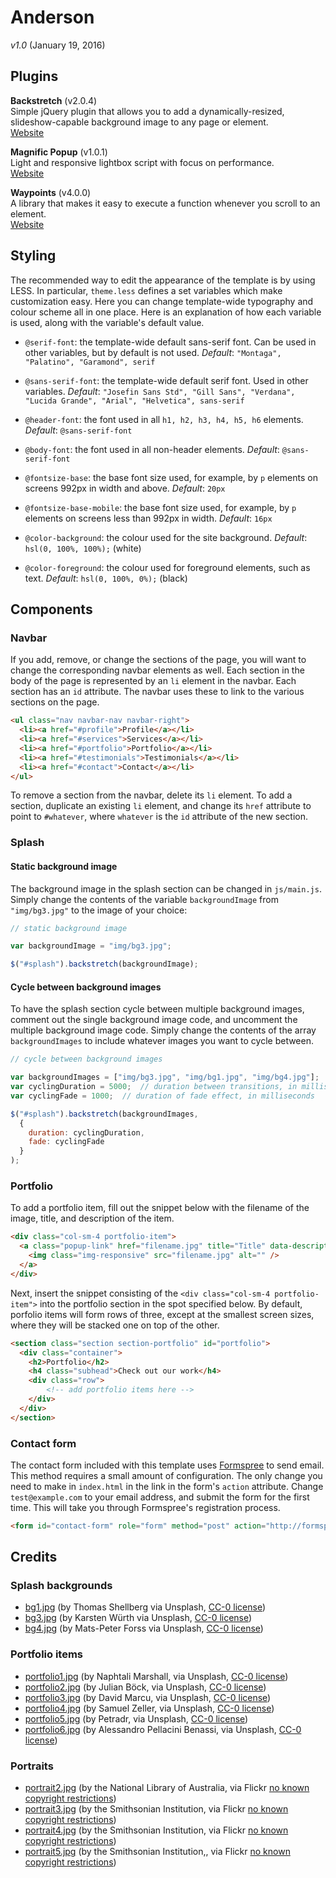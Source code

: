 # Anderson

*v1.0* (January 19, 2016)

## Plugins

**Backstretch** (v2.0.4)  
Simple jQuery plugin that allows you to add a dynamically-resized, slideshow-capable background image to any page or element.  
[Website](http://srobbin.com/jquery-plugins/backstretch/)

**Magnific Popup** (v1.0.1)  
Light and responsive lightbox script with focus on performance.  
[Website](http://dimsemenov.com/plugins/magnific-popup/)

**Waypoints** (v4.0.0)  
A library that makes it easy to execute a function whenever you scroll to an element.  
[Website](http://imakewebthings.com/waypoints/)

## Styling

The recommended way to edit the appearance of the template is by using LESS. In particular, `theme.less` defines a set variables which make customization easy. Here you can change template-wide typography and colour scheme all in one place. Here is an explanation of how each variable is used, along with the variable's default value.

- `@serif-font`: the template-wide default sans-serif font. Can be used in other variables, but by default is not used. *Default*: `"Montaga", "Palatino", "Garamond", serif`
- `@sans-serif-font`: the template-wide default serif font. Used in other variables. *Default*: `"Josefin Sans Std", "Gill Sans", "Verdana", "Lucida Grande", "Arial", "Helvetica", sans-serif`

- `@header-font`: the font used in all `h1, h2, h3, h4, h5, h6` elements. *Default*: `@sans-serif-font`
- `@body-font`: the font used in all non-header elements. *Default*: `@sans-serif-font`

- `@fontsize-base`: the base font size used, for example, by `p` elements on screens 992px in width and above. *Default*: `20px`
- `@fontsize-base-mobile`: the base font size used, for example, by `p` elements on screens less than 992px in width. *Default*: `16px`

- `@color-background`: the colour used for the site background. *Default*: `hsl(0, 100%, 100%);` (white)
- `@color-foreground`: the colour used for foreground elements, such as text. *Default*: `hsl(0, 100%, 0%);` (black)

## Components

### Navbar

If you add, remove, or change the sections of the page, you will want to change the corresponding navbar elements as well. Each section in the body of the page is represented by an `li` element in the navbar. Each section has an `id` attribute. The navbar uses these to link to the various sections on the page.

```html
<ul class="nav navbar-nav navbar-right">
  <li><a href="#profile">Profile</a></li>
  <li><a href="#services">Services</a></li>
  <li><a href="#portfolio">Portfolio</a></li>
  <li><a href="#testimonials">Testimonials</a></li>
  <li><a href="#contact">Contact</a></li>
</ul>
```

To remove a section from the navbar, delete its `li` element. To add a section, duplicate an existing `li` element, and change its `href` attribute to point to `#whatever`, where `whatever` is the `id` attribute of the new section.

### Splash

#### Static background image

The background image in the splash section can be changed in `js/main.js`. Simply change the contents of the variable `backgroundImage` from `"img/bg3.jpg"` to the image of your choice:

```js
// static background image

var backgroundImage = "img/bg3.jpg";

$("#splash").backstretch(backgroundImage);
```

#### Cycle between background images

To have the splash section cycle between multiple background images, comment out the single background image code, and uncomment the multiple background image code. Simply change the contents of the array `backgroundImages` to include whatever images you want to cycle between.

```js
// cycle between background images

var backgroundImages = ["img/bg3.jpg", "img/bg1.jpg", "img/bg4.jpg"];
var cyclingDuration = 5000;  // duration between transitions, in milliseconds
var cyclingFade = 1000;  // duration of fade effect, in milliseconds

$("#splash").backstretch(backgroundImages,
  {
    duration: cyclingDuration,
    fade: cyclingFade
  }
);
```

### Portfolio

To add a portfolio item, fill out the snippet below with the filename of the image, title, and description of the item.

```html
<div class="col-sm-4 portfolio-item">
  <a class="popup-link" href="filename.jpg" title="Title" data-description="Description.">
    <img class="img-responsive" src="filename.jpg" alt="" />
  </a>
</div>
```

Next, insert the snippet consisting of the `<div class="col-sm-4 portfolio-item">` into the portfolio section in the spot specified below. By default, porfolio items will form rows of three, except at the smallest screen sizes, where they will be stacked one on top of the other.

```html
<section class="section section-portfolio" id="portfolio">
  <div class="container">
    <h2>Portfolio</h2>
    <h4 class="subhead">Check out our work</h4>
    <div class="row">
        <!-- add portfolio items here -->
    </div>
  </div>
</section>
```

### Contact form

The contact form included with this template uses [Formspree](formspree.io) to send email. This method requires a small amount of configuration. The only change you need to make in `index.html` in the link in the form's `action` attribute. Change `test@example.com` to your email address, and submit the form for the first time. This will take you through Formspree's registration process.

```html
<form id="contact-form" role="form" method="post" action="http://formspree.io/test@example.com">
```

## Credits

### Splash backgrounds

- [bg1.jpg](https://unsplash.com/photos/Ki0dpxd3LGc) (by Thomas Shellberg via Unsplash, [CC-0 license](https://unsplash.com/license))
- [bg3.jpg](https://unsplash.com/photos/CQrM5BebSvE) (by Karsten Würth via Unsplash, [CC-0 license](https://unsplash.com/license))
- [bg4.jpg](https://unsplash.com/photos/m6hpb2rWP7Q) (by Mats-Peter Forss via Unsplash, [CC-0 license](https://unsplash.com/license))


### Portfolio items

- [portfolio1.jpg](https://unsplash.com/photos/K9QHL52rE2k) (by Naphtali Marshall, via Unsplash, [CC-0 license](https://unsplash.com/license))
- [portfolio2.jpg](https://unsplash.com/photos/Y6-GL40aPPs) (by Julian Böck, via Unsplash, [CC-0 license](https://unsplash.com/license))
- [portfolio3.jpg](https://unsplash.com/photos/b2oaLHHycWc) (by David Marcu, via Unsplash, [CC-0 license](https://unsplash.com/license))
- [portfolio4.jpg](https://unsplash.com/photos/UyUvM0xcqMA) (by Samuel Zeller, via Unsplash, [CC-0 license](https://unsplash.com/license))
- [portfolio5.jpg](https://unsplash.com/photos/8hgm6mKK04U) (by Petradr, via Unsplash, [CC-0 license](https://unsplash.com/license))
- [portfolio6.jpg](https://unsplash.com/photos/Hz1WQbHcXag) (by Alessandro Pellacini Benassi, via Unsplash, [CC-0 license](https://unsplash.com/license))

### Portraits

- [portrait2.jpg](https://flic.kr/p/apx1UP) (by the National Library of Australia, via Flickr [no known copyright restrictions](https://www.flickr.com/commons/usage/))
- [portrait3.jpg](https://flic.kr/p/4TA82M) (by the Smithsonian Institution, via Flickr [no known copyright restrictions](https://www.flickr.com/commons/usage/))
- [portrait4.jpg](https://flic.kr/p/4TqKDX) (by the Smithsonian Institution, via Flickr [no known copyright restrictions](https://www.flickr.com/commons/usage/))
- [portrait5.jpg](https://flic.kr/p/4TtuxU) (by the Smithsonian Institution,, via Flickr [no known copyright restrictions](https://www.flickr.com/commons/usage/))
